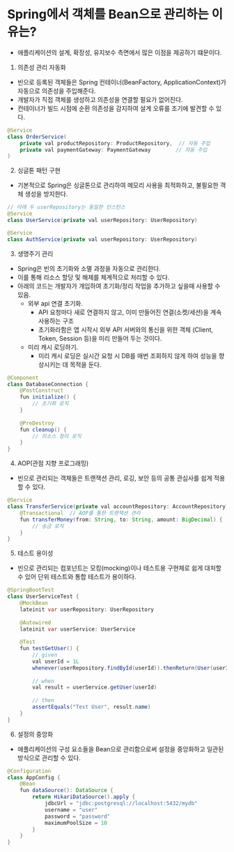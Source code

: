 # Spring에서 객체를 Bean으로 관리하는 이유는?
- 애플리케이션의 설계, 확장성, 유지보수 측면에서 많은 이점을 제공하기 떄문이다.

1. 의존성 관리 자동화
- 빈으로 등록된 객체들은 Spring 컨테이너(BeanFactory, ApplicationContext)가 자동으로 의존성을 주입해준다.
- 개발자가 직접 객체를 생성하고 의존성을 연결할 필요가 없어진다.
- 컨테이너가 빌드 시점에 순환 의존성을 감지하여 설계 오류를 조기에 발견할 수 있다.
```java
@Service
class OrderService(
    private val productRepository: ProductRepository,  // 자동 주입
    private val paymentGateway: PaymentGateway        // 자동 주입
)
```

2. 싱글톤 패턴 구현
- 기본적으로 Spring은 싱글톤으로 관리하여 메모리 사용을 최적화하고, 불필요한 객체 생성을 방지한다.
```java
// 아래 두 userRepository는 동일한 인스턴스
@Service
class UserService(private val userRepository: UserRepository)

@Service
class AuthService(private val userRepository: UserRepository)
```

3. 생명주기 관리
- Spring은 빈의 초기화와 소멸 과정을 자동으로 관리한다.
- 이를 통해 리소스 할당 및 해제를 체계적으로 처리할 수 있다.
- 아래의 코드는 개발자가 개입하여 초기화/정리 작업을 추가하고 싶을때 사용할 수 있음.
    - 외부 api 연결 초기화.
        - API 요청마다 새로 연결하지 않고, 이미 만들어진 연결(소켓/세션)을 계속 사용하는 구조
        - 초기화라함은 앱 시작시 외부 API 서버와의 통신을 위한 객체 (Client, Token, Session 등)을 미리 만들어 두는 것이다.
    - 미리 캐시 로딩하기.
        - 미리 캐시 로딩은 실시간 요청 시 DB를 매번 조회하지 않게 하여 성능을 향상시키는 데 목적을 둔다.
```java
@Component
class DatabaseConnection {
    @PostConstruct
    fun initialize() {
        // 초기화 로직
    }
    
    @PreDestroy
    fun cleanup() {
        // 리소스 정리 로직
    }
}
```

4. AOP(관점 지향 프로그래밍)
- 빈으로 관리되는 객체들은 트랜잭션 관리, 로깅, 보안 등의 공통 관심사를 쉽게 적용할 수 있다.
```java
@Service
class TransferService(private val accountRepository: AccountRepository) {
    @Transactional  // AOP를 통한 트랜잭션 관리
    fun transferMoney(from: String, to: String, amount: BigDecimal) {
        // 송금 로직
    }
}
```

5. 테스트 용이성
- 빈으로 관리되는 컴포넌트는 모킹(mocking)이나 테스트용 구현체로 쉽게 대처할 수 있어 단위 테스트와 통합 테스트가 용이하다.
```java
@SpringBootTest
class UserServiceTest {
    @MockBean
    lateinit var userRepository: UserRepository
    
    @Autowired
    lateinit var userService: UserService
    
    @Test
    fun testGetUser() {
        // given
        val userId = 1L
        whenever(userRepository.findById(userId)).thenReturn(User(userId, "Test User"))
        
        // when
        val result = userService.getUser(userId)
        
        // then
        assertEquals("Test User", result.name)
    }
}
```

6. 설정의 중앙화
- 애플리케이션의 구성 요소들을 Bean으로 관리함으로써 설정을 중앙화하고 일관된 방식으로 관리할 수 있다.
```java
@Configuration
class AppConfig {
    @Bean
    fun dataSource(): DataSource {
        return HikariDataSource().apply {
            jdbcUrl = "jdbc:postgresql://localhost:5432/mydb"
            username = "user"
            password = "password"
            maximumPoolSize = 10
        }
    }
}
```